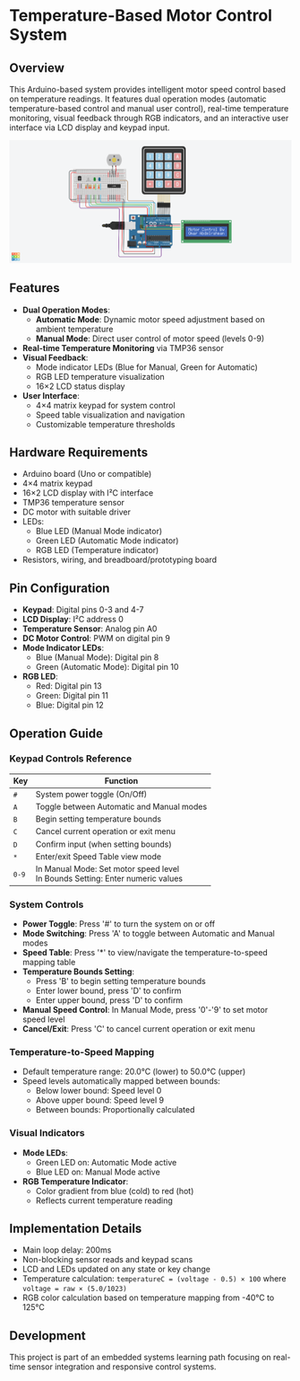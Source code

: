# Temperature-Based Motor Control System

## Overview
This Arduino-based system provides intelligent motor speed control based on temperature readings. It features dual operation modes (automatic temperature-based control and manual user control), real-time temperature monitoring, visual feedback through RGB indicators, and an interactive user interface via LCD display and keypad input.

![Motor Control System Overview](./Motor%20Control%20Sensor.png)

## Features
- **Dual Operation Modes**:
  - **Automatic Mode**: Dynamic motor speed adjustment based on ambient temperature
  - **Manual Mode**: Direct user control of motor speed (levels 0-9)
- **Real-time Temperature Monitoring** via TMP36 sensor
- **Visual Feedback**:
  - Mode indicator LEDs (Blue for Manual, Green for Automatic)
  - RGB LED temperature visualization
  - 16×2 LCD status display
- **User Interface**:
  - 4×4 matrix keypad for system control
  - Speed table visualization and navigation
  - Customizable temperature thresholds

## Hardware Requirements
- Arduino board (Uno or compatible)
- 4×4 matrix keypad
- 16×2 LCD display with I²C interface
- TMP36 temperature sensor
- DC motor with suitable driver
- LEDs:
  - Blue LED (Manual Mode indicator)
  - Green LED (Automatic Mode indicator)
  - RGB LED (Temperature indicator)
- Resistors, wiring, and breadboard/prototyping board

## Pin Configuration
- **Keypad**: Digital pins 0-3 and 4-7
- **LCD Display**: I²C address 0
- **Temperature Sensor**: Analog pin A0
- **DC Motor Control**: PWM on digital pin 9
- **Mode Indicator LEDs**:
  - Blue (Manual Mode): Digital pin 8
  - Green (Automatic Mode): Digital pin 10
- **RGB LED**:
  - Red: Digital pin 13
  - Green: Digital pin 11
  - Blue: Digital pin 12

## Operation Guide

### Keypad Controls Reference

| Key | Function |
|-----|----------|
| `#` | System power toggle (On/Off) |
| `A` | Toggle between Automatic and Manual modes |
| `B` | Begin setting temperature bounds |
| `C` | Cancel current operation or exit menu |
| `D` | Confirm input (when setting bounds) |
| `*` | Enter/exit Speed Table view mode |
| `0-9` | In Manual Mode: Set motor speed level<br>In Bounds Setting: Enter numeric values |

### System Controls
- **Power Toggle**: Press '#' to turn the system on or off
- **Mode Switching**: Press 'A' to toggle between Automatic and Manual modes
- **Speed Table**: Press '*' to view/navigate the temperature-to-speed mapping table
- **Temperature Bounds Setting**:
  - Press 'B' to begin setting temperature bounds
  - Enter lower bound, press 'D' to confirm
  - Enter upper bound, press 'D' to confirm
- **Manual Speed Control**: In Manual Mode, press '0'-'9' to set motor speed level
- **Cancel/Exit**: Press 'C' to cancel current operation or exit menu

### Temperature-to-Speed Mapping
- Default temperature range: 20.0°C (lower) to 50.0°C (upper)
- Speed levels automatically mapped between bounds:
  - Below lower bound: Speed level 0
  - Above upper bound: Speed level 9
  - Between bounds: Proportionally calculated

### Visual Indicators
- **Mode LEDs**:
  - Green LED on: Automatic Mode active
  - Blue LED on: Manual Mode active
- **RGB Temperature Indicator**:
  - Color gradient from blue (cold) to red (hot)
  - Reflects current temperature reading

## Implementation Details
- Main loop delay: 200ms
- Non-blocking sensor reads and keypad scans
- LCD and LEDs updated on any state or key change
- Temperature calculation: `temperatureC = (voltage - 0.5) × 100` where `voltage = raw × (5.0/1023)`
- RGB color calculation based on temperature mapping from -40°C to 125°C

## Development
This project is part of an embedded systems learning path focusing on real-time sensor integration and responsive control systems. 